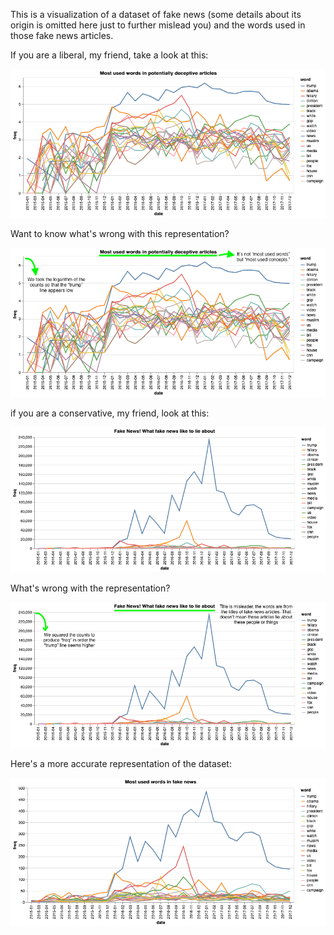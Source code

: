 This is a visualization of a dataset of fake news (some details about its origin is omitted here just to further mislead you) and the words used in those fake news articles. 

If you are a liberal, my friend, take a look at this:

![liberal repr](title-vis-liberal.png)

Want to know what's wrong with this representation?

![liberal anno](title-vis-liberal-anno.png)



if you are a conservative, my friend, look at this:

![conservative repr](title-vis-conservative.png)

What's wrong with the representation?

![conservative anno](title-vis-conservative-anno.png)

Here's a more accurate representation of the dataset:

![accurate repr](title-vis-accurate.png)

